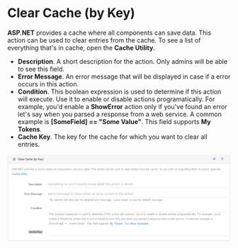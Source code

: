 # Clear Cache (by Key)

**ASP.NET** provides a cache where all components can save data. This action can be used to clear entries from the cache. To see a list of everything that's in cache, open the **Cache Utility**.

* **Description**. A short description for the action. Only admins will be able to see this field.
* **Error Message**. An error message that will be displayed in case if a error occurs in this action.
* **Condition**. This boolean expression is used to determine if this action will execute. Use it to enable or disable actions programatically. For example, you'd enable a **ShowError** action only if you've found an error let's say when you parsed a response from a web service. A common example is **[SomeField] == "Some Value"**. This field supports **My Tokens**. 
* **Cache Key**. The key for the cache for which you want to clear all entries.

![](clear_cache_by_key.png)

